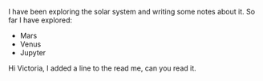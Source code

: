I have been exploring the solar system and writing some notes about it. So far I have explored:
* Mars
* Venus
* Jupyter 


Hi Victoria, I added a line to the read me, can you read it.
